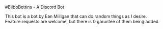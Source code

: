 #BilboBottins - A Discord Bot

This bot is a bot by Ean Milligan that can do random things as I desire.  Feature requests are welcome, but there is 0 garuntee of them being added
